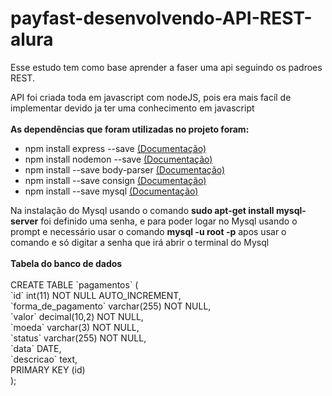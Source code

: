 <h1>payfast-desenvolvendo-API-REST-alura</h1>

<p>
  Esse estudo tem como base aprender a faser uma api seguindo os padroes REST.<br>
</p>

<p>
  API foi criada toda em javascript com nodeJS, pois era mais facíl de implementar devido ja ter uma conhecimento em javascript <br><br>
  <strong>As dependências que foram utilizadas no projeto foram:</strong><br>
  <ul>
    <li>npm install express --save <a href="https://expressjs.com/pt-br/guide/routing.html">(Documentação)</a></li>
    <li>npm install nodemon --save <a href="https://www.npmjs.com/package/nodemon">(Documentação)</a></li>
    <li>npm install --save body-parser <a href="https://www.npmjs.com/package/body-parser">(Documentação)</a></li> 
    <li>npm install --save consign <a href="https://www.npmjs.com/package/consign">(Documentação)</a></li>
    <li>npm install --save mysql <a href="https://www.npmjs.com/package/mysql">(Documentação)</a></li>
  </ul>
</p>
<p> Na instalação do Mysql usando o comando <strong>sudo apt-get install mysql-server</strong> foi definido uma senha, e para poder logar no Mysql usando o prompt e necessário usar o comando <strong>mysql -u root -p</strong> apos usar o comando e só digitar a senha que irá abrir o terminal do Mysql
  <br><br>
  <strong>Tabela do banco de dados</strong><br><br>
    CREATE TABLE `pagamentos` (<br>
      `id` int(11) NOT NULL AUTO_INCREMENT,<br>
      `forma_de_pagamento` varchar(255) NOT NULL,<br>
      `valor` decimal(10,2) NOT NULL,<br>
      `moeda` varchar(3) NOT NULL,<br>
      `status` varchar(255) NOT NULL,<br>
      `data` DATE,<br>
      `descricao` text,<br>
      PRIMARY KEY (id)<br>
    );<br>
</p>
